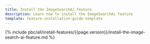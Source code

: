 ```yaml
---
title: Install the ImageSearchAi feature
description: Learn how to install the ImageSearchAi feature
template: feature-installation-guide-template
---
```


{% include pbc/all/install-features/{{page.version}}/install-the-image-search-ai-feature.md %} <!-- To edit, see /_includes/pbc/all/install-features/202407.0/install-the-image-search-ai-feature.md -->
